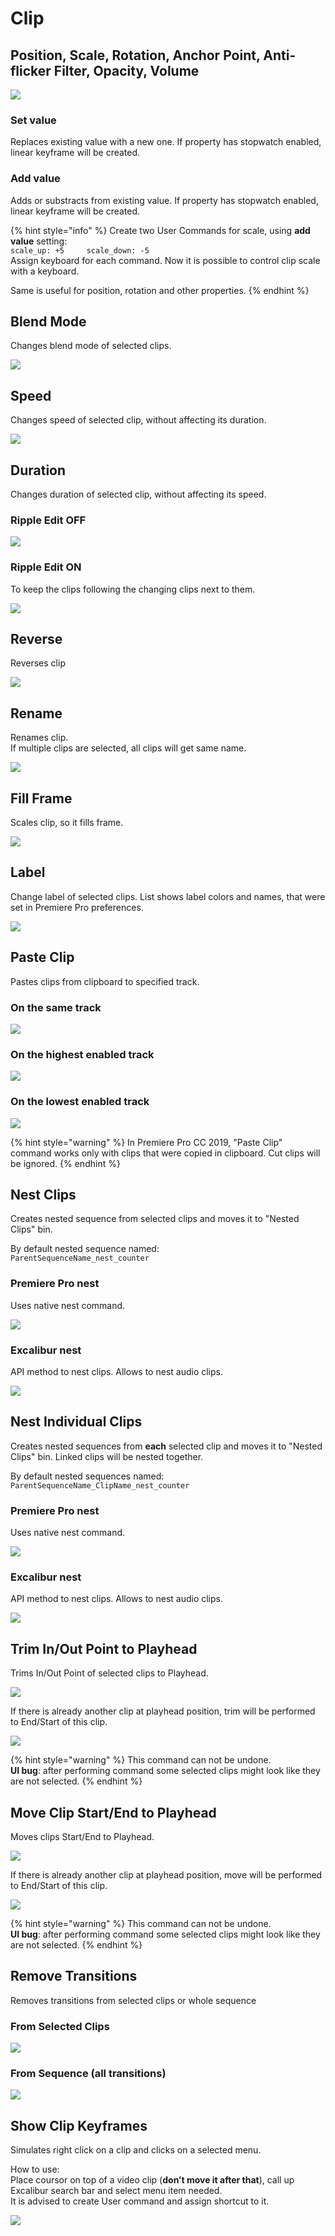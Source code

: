 # Clip

## Position, Scale, Rotation, Anchor Point, Anti-flicker Filter, Opacity, Volume

![](../../../.gitbook/assets/clip_01_psr.jpg)

### Set value

Replaces existing value with a new one. If property has stopwatch enabled, linear keyframe will be created.

### Add value

Adds or substracts from existing value. If property has stopwatch enabled, linear keyframe will be created.

{% hint style="info" %}
Create two User Commands for scale, using **add value** setting:  
`scale_up: +5    
scale_down: -5`  
Assign keyboard for each command. Now it is possible to control clip scale with a keyboard.

Same is useful for position, rotation and other properties.
{% endhint %}

## Blend Mode

Changes blend mode of selected clips.

![](../../../.gitbook/assets/clip_02_blend_mode.jpg)

## Speed

Changes speed of selected clip, without affecting its duration.

![](../../../.gitbook/assets/clip_03_speed.gif)

## Duration

Changes duration of selected clip, without affecting its speed.

### Ripple Edit OFF

![](../../../.gitbook/assets/clip_04_duration_off.gif)

### Ripple Edit ON

To keep the clips following the changing clips next to them.

![](../../../.gitbook/assets/clip_05_duration_on.gif)

## Reverse

Reverses clip

![](../../../.gitbook/assets/clip_06_reverse.gif)

## Rename

Renames clip.  
If multiple clips are selected, all clips will get same name.

![](../../../.gitbook/assets/clip_07_rename.gif)

## Fill Frame

Scales clip, so it fills frame.

![](../../../.gitbook/assets/clip_08_fill_frame.gif)

## Label

Change label of selected clips. List shows label colors and names, that were set in Premiere Pro preferences.

![](../../../.gitbook/assets/clip_20_label.gif)

## Paste Clip

Pastes clips from clipboard to specified track.

### On the same track

![](../../../.gitbook/assets/clip_09_paste_clip_same.gif)

### On the highest enabled track

![](../../../.gitbook/assets/clip_10_paste_clip_high.gif)

### On the lowest enabled track

![](../../../.gitbook/assets/clip_11_paste_clip_low.gif)

{% hint style="warning" %}
In Premiere Pro CC 2019, "Paste Clip" command works only with clips that were copied in clipboard. Cut clips will be ignored.
{% endhint %}

## Nest Clips

Creates nested sequence from selected clips and moves it to "Nested Clips" bin.

By default nested sequence named:  
`ParentSequenceName_nest_counter`

### Premiere Pro nest

Uses native nest command.

![](../../../.gitbook/assets/clip_21_nest_clips_native.gif)

### Excalibur nest

API method to nest clips. Allows to nest audio clips.

![](../../../.gitbook/assets/clip_12_nest_clips.gif)

## Nest Individual Clips

Creates nested sequences from **each** selected clip and moves it to "Nested Clips" bin. Linked clips will be nested together.

By default nested sequences named:  
`ParentSequenceName_ClipName_nest_counter`

### Premiere Pro nest

Uses native nest command.

![](../../../.gitbook/assets/clip_22_nest_ind_clips_native.gif)

### Excalibur nest

API method to nest clips. Allows to nest audio clips.

![](../../../.gitbook/assets/clip_13_nest_individual_clips.gif)

## Trim In/Out Point to Playhead

Trims In/Out Point of selected clips to Playhead.

![](../../../.gitbook/assets/clip_14_trim_in.gif)

If there is already another clip at playhead position, trim will be performed to End/Start of this clip.

![](../../../.gitbook/assets/clip_15_trim_out_fill.gif)

{% hint style="warning" %}
This command can not be undone.  
**UI bug**: after performing command some selected clips might look like they are not selected.
{% endhint %}

## Move Clip Start/End to Playhead

Moves clips Start/End to Playhead.

![](../../../.gitbook/assets/clip_16_move_end.gif)

If there is already another clip at playhead position, move will be performed to End/Start of this clip.

![](../../../.gitbook/assets/clip_17_move_start_fill.gif)

{% hint style="warning" %}
This command can not be undone.  
**UI bug**: after performing command some selected clips might look like they are not selected.
{% endhint %}

## Remove Transitions

Removes transitions from selected clips or whole sequence

### From Selected Clips

![](../../../.gitbook/assets/clip_18_remove_trans.gif)

### From Sequence \(all transitions\)

![](../../../.gitbook/assets/clip_19_remove_trans_seq.gif)

## **Show Clip Keyframes**

Simulates right click on a clip and clicks on a selected menu.

How to use:  
Place coursor on top of a video clip \(**don’t move it after that**\), call up Excalibur search bar and select menu item needed.  
It is advised to create User command and assign shortcut to it.

![](../../../.gitbook/assets/clip_23_show_clip_keyframes.gif)

